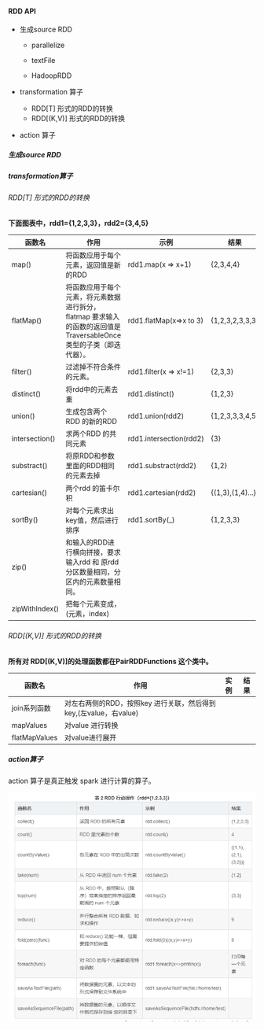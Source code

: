 #### RDD API

- 生成source RDD
  
  - parallelize
  
  - textFile
  
  - HadoopRDD

- transformation 算子
  
  - RDD[T] 形式的RDD的转换
  - RDD[(K,V)] 形式的RDD的转换

- action 算子

##### 生成source RDD

##### transformation算子

###### RDD[T] 形式的RDD的转换

**下面图表中，rdd1={1,2,3,3}，rdd2={3,4,5}**

| 函数名            | 作用                                                                   | 示例                      | 结果               |
| -------------- | -------------------------------------------------------------------- | ----------------------- | ---------------- |
| map()          | 将函数应用于每个元素，返回值是新的RDD                                                 | rdd1.map(x => x+1)      | {2,3,4,4}        |
| flatMap()      | 将函数应用于每个元素，将元素数据进行拆分，flatmap 要求输入的函数的返回值是TraversableOnce类型的子类（即迭代器）。 | rdd1.flatMap(x=>x to 3) | {1,2,3,2,3,3,3}  |
| filter()       | 过滤掉不符合条件的元素。                                                         | rdd1.filter(x => x!=1)  | {2,3,3}          |
| distinct()     | 将rdd中的元素去重                                                           | rdd1.distinct()         | {1,2,3}          |
| union()        | 生成包含两个RDD 的新的RDD                                                     | rdd1.union(rdd2)        | {1,2,3,3,3,4,5}  |
| intersection() | 求两个RDD 的共同元素                                                         | rdd1.intersection(rdd2) | {3}              |
| substract()    | 将原RDD和参数里面的RDD相同的元素去掉                                                | rdd1.substract(rdd2)    | {1,2}            |
| cartesian()    | 两个rdd 的笛卡尔积                                                          | rdd1.cartesian(rdd2)    | {(1,3),(1,4)...} |
| sortBy()       | 对每个元素求出key值，然后进行排序                                                   | rdd1.sortBy(\_)         | {1,2,3,3}        |
| zip()          | 和输入的RDD进行横向拼接，要求输入rdd 和 原rdd 分区数量相同，分区内的元素数量相同。                      |                         |                  |
| zipWithIndex() | 把每个元素变成，(元素，index)                                                   |                         |                  |

###### RDD[(K,V)] 形式的RDD的转换

**所有对 RDD[(K,V)]的处理函数都在PairRDDFunctions 这个类中。**

| 函数名           | 作用                                            | 实例  | 结果  |
| ------------- | --------------------------------------------- | --- | --- |
| join系列函数      | 对左右两侧的RDD，按照key 进行关联，然后得到 key,(左value，右value) |     |     |
| mapValues     | 对value 进行转换                                   |     |     |
| flatMapValues | 对value进行展开                                    |     |     |

##### action算子

action 算子是真正触发 spark 进行计算的算子。

![](img/action.png)
